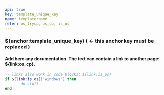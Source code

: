 ```yaml
---
api: true
key: template_unique_key
name: template:name
refer: os_trycp, os_cp, is_os
---
```


### ${anchor:template_unique_key} ( <- this anchor key must be replaced )

#### Add here any documentation. The text can contain a link to another page: ${link:os_cp}.

```lua
-- links also work in code blocks: ${link:is_os}
if ${link:is_os}("windows") then
	-- do stuff
end
```
